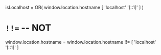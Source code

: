 

isLocalhost = OR(
  window.location.hostname
  [
    'localhost'
    '[::1]'
  ]
)

# `!!=` -- NOT
window.location.hostname = window.location.hostname !!= [
  'localhost'
  '[::1]'
]
